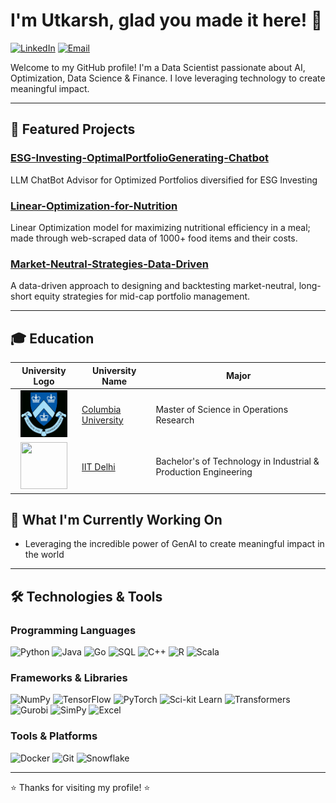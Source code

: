 # I'm Utkarsh, glad you made it here! 🍓 

[![LinkedIn](https://img.shields.io/badge/LinkedIn-Connect-blue?style=flat-square&logo=linkedin)](https://www.linkedin.com/in/utkarsh-prajapati/)
[![Email](https://img.shields.io/badge/Email-Contact-red?style=flat-square&logo=gmail)](mailto:utkarshprajapati2709@gmail.com)

Welcome to my GitHub profile! I'm a Data Scientist passionate about AI, Optimization, Data Science & Finance. I love leveraging technology to create meaningful impact.

---

## 🚀 Featured Projects

### [ESG-Investing-OptimalPortfolioGenerating-Chatbot](https://github.com/utkarshLLM/ESG-Investing-OptimalPortfolioGenerating-Chatbot)
LLM ChatBot Advisor for Optimized Portfolios diversified for ESG Investing

### [Linear-Optimization-for-Nutrition](https://github.com/utkarshLLM/Linear-Optimization-for-Nutrition)
Linear Optimization model for maximizing nutritional efficiency in a meal; made through web-scraped data of 1000+ food items and their costs.

### [Market-Neutral-Strategies-Data-Driven](https://github.com/utkarshLLM/Market-Neutral-Strategies-Data-Driven)
A data-driven approach to designing and backtesting market-neutral, long-short equity strategies for mid-cap portfolio management.

---

## 🎓 Education

| **University Logo** | **University Name** | **Major** |
|----------------------|----------------------|-----------------|
| <div align="center"><img src="https://github.com/utkarshLLM/utkarshLLM/blob/main/CU_logo.jpg" width="75" height="75"></div> | [Columbia University](https://www.columbia.edu/) | Master of Science in Operations Research |
| <div align="center"><img src="https://github.com/utkarshLLM/utkarshLLM/blob/main/iitd_logo.avif" width="75" height="75"></div> | [IIT Delhi](https://home.iitd.ac.in/) | Bachelor's of Technology in Industrial & Production Engineering |



## 🌱 What I'm Currently Working On

- Leveraging the incredible power of GenAI to create meaningful impact in the world

---

## 🛠️ Technologies & Tools

### Programming Languages
![Python](https://img.shields.io/badge/Python-3776AB?style=flat-square&logo=python&logoColor=white)
![Java](https://img.shields.io/badge/Java-007396?style=flat-square&logo=java&logoColor=white)
![Go](https://img.shields.io/badge/Go-00ADD8?style=flat-square&logo=go&logoColor=white)
![SQL](https://img.shields.io/badge/SQL-4479A1?style=flat-square&logo=postgresql&logoColor=white)
![C++](https://img.shields.io/badge/C++-00599C?style=flat-square&logo=c%2B%2B&logoColor=white)
![R](https://img.shields.io/badge/R-276DC3?style=flat-square&logo=r&logoColor=white)
![Scala](https://img.shields.io/badge/Scala-DC322F?style=flat-square&logo=scala&logoColor=white)

### Frameworks & Libraries
![NumPy](https://img.shields.io/badge/NumPy-013243?style=flat-square&logo=numpy&logoColor=white)
![TensorFlow](https://img.shields.io/badge/TensorFlow-FF6F00?style=flat-square&logo=tensorflow&logoColor=white)
![PyTorch](https://img.shields.io/badge/PyTorch-EE4C2C?style=flat-square&logo=pytorch&logoColor=white)
![Sci-kit Learn](https://img.shields.io/badge/Sci--kit%20Learn-F7931E?style=flat-square&logo=scikit-learn&logoColor=white)
![Transformers](https://img.shields.io/badge/Transformers-FF6F00?style=flat-square&logo=huggingface&logoColor=white)
![Gurobi](https://img.shields.io/badge/Gurobi-EE3524?style=flat-square&logo=gurobi&logoColor=white)
![SimPy](https://img.shields.io/badge/SimPy-3776AB?style=flat-square&logo=python&logoColor=white)
![Excel](https://img.shields.io/badge/Excel-217346?style=flat-square&logo=microsoft-excel&logoColor=white)


### Tools & Platforms
![Docker](https://img.shields.io/badge/Docker-2496ED?style=flat-square&logo=docker&logoColor=white)
![Git](https://img.shields.io/badge/Git-F05032?style=flat-square&logo=git&logoColor=white)
![Snowflake](https://img.shields.io/badge/Snowflake-29B5E8?style=flat-square&logo=snowflake&logoColor=white)

---

⭐️ Thanks for visiting my profile! ⭐️
